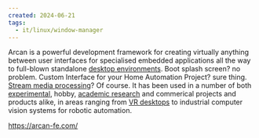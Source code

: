 ```yaml
---
created: 2024-06-21
tags:
  - it/linux/window-manager
---
```

 

Arcan is a powerful development framework for creating virtually anything between user interfaces for specialised embedded applications all the way to full-blown standalone [desktop environments](http://durden.arcan-fe.com/). Boot splash screen? no problem. Custom Interface for your Home Automation Project? sure thing. [Stream media processing](https://arcan-fe.com/2017/10/05/awk-for-realtime-multimedia/)? Of course. It has been used in a number of both [experimental](https://arcan-fe.com/2015/02/08/next-experiment-senseye/), hobby, [academic research](http://www.diva-portal.org/smash/record.jsf?pid=diva2%3A834593&dswid=9957) and commerical projects and products alike, in areas ranging from [VR desktops](https://arcan-fe.com/2018/03/29/safespaces-an-open-source-vr-desktop/) to industrial computer vision systems for robotic automation.

https://arcan-fe.com/